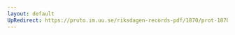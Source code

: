 ```yaml
---
layout: default
UpRedirect: https://pruto.im.uu.se/riksdagen-records-pdf/1870/prot-1870--fk--423/prot-1870--fk--423_016.pdf
---
```

